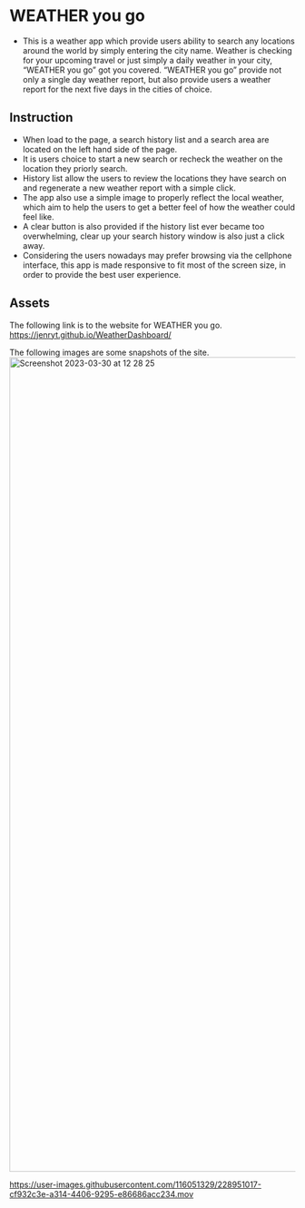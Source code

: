 # WEATHER you go

- This is a weather app which provide users ability to search any locations around the world by simply entering the city name. Weather is checking for your upcoming travel or just simply a daily weather in your city, “WEATHER you go” got you covered. “WEATHER you go” provide not only a single day weather report, but also provide users a weather report for the next five days in the cities of choice.

## Instruction

- When load to the page, a search history list and a search area are located on the left hand side of the page.
- It is users choice to start a new search or recheck the weather on the location they priorly search.
- History list allow the users to review the locations they have search on and regenerate a new weather report with a simple click.
- The app also use a simple image to properly reflect the local weather, which aim to help the users to get a better feel of how the weather could feel like.
- A clear button is also provided if the history list ever became too overwhelming, clear up your search history window is also just a click away.
- Considering the users nowadays may prefer browsing via the cellphone interface, this app is made responsive to fit most of the screen size, in order to provide the best user experience.

## Assets

The following link is to the website for WEATHER you go.
https://jenryt.github.io/WeatherDashboard/

The following images are some snapshots of the site.
<img width="1436" alt="Screenshot 2023-03-30 at 12 28 25" src="https://user-images.githubusercontent.com/116051329/228950989-f4eb8241-1211-416b-ae14-a9d55b2d3aa5.png">

https://user-images.githubusercontent.com/116051329/228951017-cf932c3e-a314-4406-9295-e86686acc234.mov

